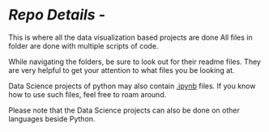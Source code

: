 # <i>Repo Details -</i> 

This is where all the data visualization based projects are done
All files in folder are done with multiple scripts of code.     


While navigating the folders, be sure to look out for their readme files. They are very helpful to get your attention to what files you be looking at. <br>


Data Science projects of python may also contain [.ipynb](https://fileinfo.com/extension/ipynb) files. If you know how to use such files, feel free to roam around. 

Please note that the Data Science projects can also be done on other languages beside Python.
